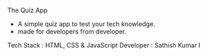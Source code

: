 The Quiz App
  - A simple quiz app to test your tech knowledge.
  - made for developers from developer.
    
Tech Stack : HTML, CSS & JavaScript 
Developer : Sathish Kumar I
